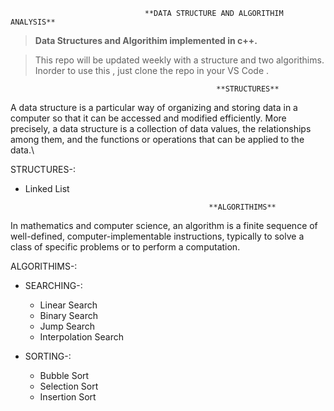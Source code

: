                                 
                                  
                                  **DATA STRUCTURE AND ALGORITHIM ANALYSIS**

> **Data Structures and Algorithim implemented in c++.**

> This repo will be updated weekly with a structure and two algorithims.
> Inorder to use this , just clone the repo in your VS Code .

                                                  **STRUCTURES**
  
  A data structure is a particular way of organizing and storing data in a computer so that it can be accessed and modified efficiently. More precisely, a data structure is a collection of data values, the relationships among them, and the functions or operations that can be applied to the data.\
   
   STRUCTURES-:
   - Linked List
   
                                                  **ALGORITHIMS**
   
   In mathematics and computer science, an algorithm is a finite sequence of well-defined, computer-implementable instructions, typically to solve a class of specific problems or to perform a computation. 
   
   ALGORITHIMS-:
   - SEARCHING-:
     - Linear Search
     - Binary Search
     - Jump Search
     - Interpolation Search
   
   - SORTING-:
     - Bubble Sort
     - Selection Sort
     - Insertion Sort
   
